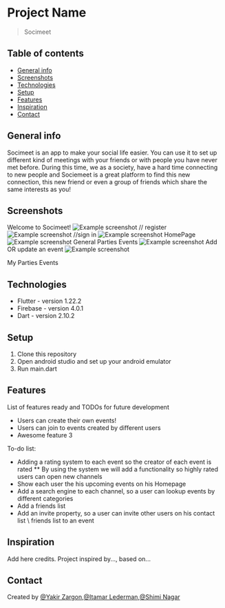 # Project Name
> Socimeet

## Table of contents
* [General info](#general-info)
* [Screenshots](#screenshots)
* [Technologies](#technologies)
* [Setup](#setup)
* [Features](#features)
* [Inspiration](#inspiration)
* [Contact](#contact)

## General info
Socimeet is an app to make your social life easier.
You can use it to set up different kind of meetings with your friends or with people you have never met before.
During this time, we as a society, have a hard time connecting to new people and Sociemeet is a great platform to find this new connection, this new friend or even a group of friends which share the same interests as you! 

## Screenshots
Welcome to Socimeet!
![Example screenshot](./img/screenshot.png)
// register
![Example screenshot](./img/screenshot.png)
//sign in
![Example screenshot](./img/screenshot.png)
HomePage
![Example screenshot](./img/screenshot.png)
General Parties Events
![Example screenshot](./img/screenshot.png)
Add OR update an event
![Example screenshot](./img/screenshot.png)


My Parties Events



## Technologies
* Flutter - version 1.22.2
* Firebase - version 4.0.1
* Dart - version 2.10.2

## Setup
1) Clone this repository
2) Open android studio and set up your android emulator
3) Run main.dart

## Features
List of features ready and TODOs for future development
* Users can create their own events!
* Users can join to events created by different users
* Awesome feature 3

To-do list:
* Adding a rating system to each event so the creator of each event is rated
** By using the system we will add a functionality so highly rated users can open new channels  
* Show each user the his upcoming events on his Homepage
* Add a search engine to each channel, so a user can lookup events by different categories
* Add a friends list
* Add an invite property, so a user can invite other users on his contact list \ friends list to an event  


## Inspiration
Add here credits. Project inspired by..., based on...

## Contact
Created by [@Yakir Zargon](https://github.com/yakirza12),[@Itamar Lederman](https://github.com/Itamarled),[@Shimi Nagar](https://github.com/Shimonna394)